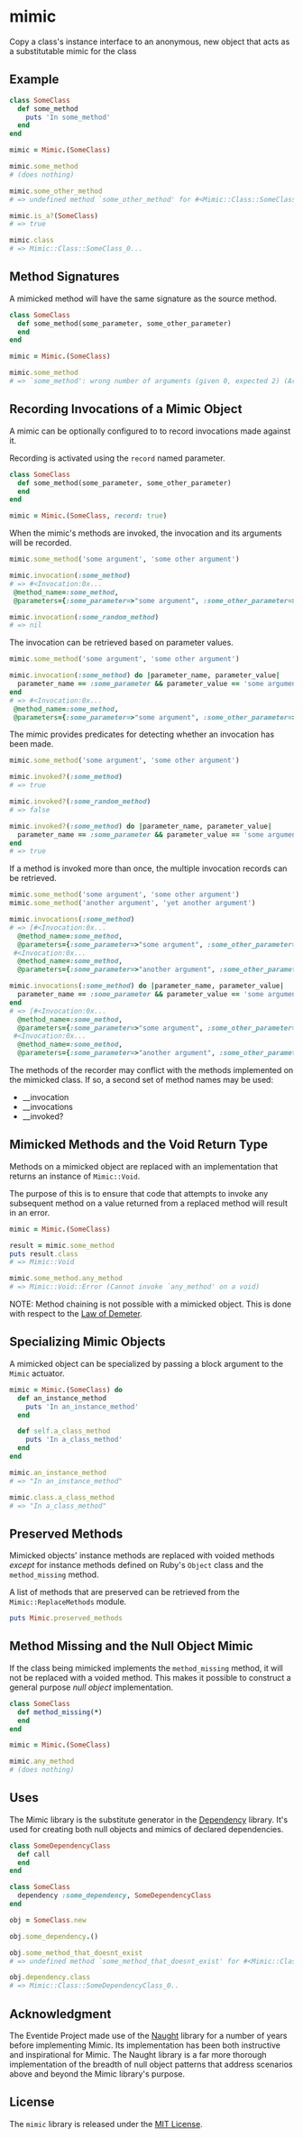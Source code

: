 # mimic

Copy a class's instance interface to an anonymous, new object that acts as a substitutable mimic for the class

## Example

``` ruby
class SomeClass
  def some_method
    puts 'In some_method'
  end
end

mimic = Mimic.(SomeClass)

mimic.some_method
# (does nothing)

mimic.some_other_method
# => undefined method `some_other_method' for #<Mimic::Class::SomeClass_0...:0x...> (NoMethodError)

mimic.is_a?(SomeClass)
# => true

mimic.class
# => Mimic::Class::SomeClass_0...
```

## Method Signatures

A mimicked method will have the same signature as the source method.

``` ruby
class SomeClass
  def some_method(some_parameter, some_other_parameter)
  end
end

mimic = Mimic.(SomeClass)

mimic.some_method
# => `some_method': wrong number of arguments (given 0, expected 2) (ArgumentError)
```

## Recording Invocations of a Mimic Object

A mimic can be optionally configured to to record invocations made against it.

Recording is activated using the `record` named parameter.

``` ruby
class SomeClass
  def some_method(some_parameter, some_other_parameter)
  end
end

mimic = Mimic.(SomeClass, record: true)
```

When the mimic's methods are invoked, the invocation and its arguments will be recorded.

``` ruby
mimic.some_method('some argument', 'some other argument')

mimic.invocation(:some_method)
# => #<Invocation:0x...
 @method_name=:some_method,
 @parameters={:some_parameter=>"some argument", :some_other_parameter=>"some other argument"}>

mimic.invocation(:some_random_method)
# => nil
```

The invocation can be retrieved based on parameter values.

``` ruby
mimic.some_method('some argument', 'some other argument')

mimic.invocation(:some_method) do |parameter_name, parameter_value|
  parameter_name == :some_parameter && parameter_value == 'some argument'
end
# => #<Invocation:0x...
 @method_name=:some_method,
 @parameters={:some_parameter=>"some argument", :some_other_parameter=>"some other argument"}>
```

The mimic provides predicates for detecting whether an invocation has been made.

``` ruby
mimic.some_method('some argument', 'some other argument')

mimic.invoked?(:some_method)
# => true

mimic.invoked?(:some_random_method)
# => false

mimic.invoked?(:some_method) do |parameter_name, parameter_value|
  parameter_name == :some_parameter && parameter_value == 'some argument'
end
# => true
```

If a method is invoked more than once, the multiple invocation records can be retrieved.

``` ruby
mimic.some_method('some argument', 'some other argument')
mimic.some_method('another argument', 'yet another argument')

mimic.invocations(:some_method)
# => [#<Invocation:0x...
  @method_name=:some_method,
  @parameters={:some_parameter=>"some argument", :some_other_parameter=>"some other argument"}>,
 #<Invocation:0x...
  @method_name=:some_method,
  @parameters={:some_parameter=>"another argument", :some_other_parameter=>"yet another argument"}>]

mimic.invocations(:some_method) do |parameter_name, parameter_value|
  parameter_name == :some_parameter && parameter_value == 'some argument'
end
# => [#<Invocation:0x...
  @method_name=:some_method,
  @parameters={:some_parameter=>"some argument", :some_other_parameter=>"some other argument"}>,
 #<Invocation:0x...
  @method_name=:some_method,
  @parameters={:some_parameter=>"another argument", :some_other_parameter=>"yet another argument"}>]
```

The methods of the recorder may conflict with the methods implemented on the mimicked class. If so, a second set of method names may be used:

- __invocation
- __invocations
- __invoked?

## Mimicked Methods and the Void Return Type

Methods on a mimicked object are replaced with an implementation that returns an instance of `Mimic::Void`.

The purpose of this is to ensure that code that attempts to invoke any subsequent method on a value returned from a replaced method will result in an error.

``` ruby
mimic = Mimic.(SomeClass)

result = mimic.some_method
puts result.class
# => Mimic::Void

mimic.some_method.any_method
# => Mimic::Void::Error (Cannot invoke `any_method' on a void)
```

NOTE: Method chaining is not possible with a mimicked object. This is done with respect to the [Law of Demeter](https://en.wikipedia.org/wiki/Law_of_Demeter).

## Specializing Mimic Objects

A mimicked object can be specialized by passing a block argument to the `Mimic` actuator.

``` ruby
mimic = Mimic.(SomeClass) do
  def an_instance_method
    puts 'In an_instance_method'
  end

  def self.a_class_method
    puts 'In a_class_method'
  end
end

mimic.an_instance_method
# => "In an_instance_method"

mimic.class.a_class_method
# => "In a_class_method"
```

## Preserved Methods

Mimicked objects' instance methods are replaced with voided methods _except_ for instance methods defined on Ruby's `Object` class and the `method_missing` method.

A list of methods that are preserved can be retrieved from the `Mimic::ReplaceMethods` module.

``` ruby
puts Mimic.preserved_methods
```

## Method Missing and the Null Object Mimic

If the class being mimicked implements the `method_missing` method, it will not be replaced with a voided method. This makes it possible to construct a general purpose _null object_ implementation.

``` ruby
class SomeClass
  def method_missing(*)
  end
end

mimic = Mimic.(SomeClass)

mimic.any_method
# (does nothing)
```

## Uses

The Mimic library is the substitute generator in the [Dependency](https://github.com/eventide-project/dependency) library. It's used for creating both null objects and mimics of declared dependencies.

``` ruby
class SomeDependencyClass
  def call
  end
end

class SomeClass
  dependency :some_dependency, SomeDependencyClass
end

obj = SomeClass.new

obj.some_dependency.()

obj.some_method_that_doesnt_exist
# => undefined method `some_method_that_doesnt_exist' for #<Mimic::Class::SomeDependencyClass_0..:0x..> (NoMethodError)

obj.dependency.class
# => Mimic::Class::SomeDependencyClass_0..
```

## Acknowledgment

The Eventide Project made use of the [Naught](https://github.com/avdi/naught) library for a number of years before implementing Mimic. Its implementation has been both instructive and inspirational for Mimic. The Naught library is a far more thorough implementation of the breadth of null object patterns that address scenarios above and beyond the Mimic library's purpose.

## License

The `mimic` library is released under the [MIT License](https://github.com/eventide-project/mimic/blob/master/MIT-License.txt).

